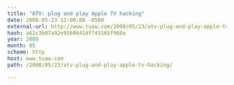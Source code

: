 ```yaml
---
title: "ATV: plug and play Apple TV hacking"
date: 2008-05-23 12:00:00 -0500
external-url: http://www.tuaw.com/2008/05/23/atv-plug-and-play-apple-tv-hacking/
hash: a61c3b07a92e9169641df743165f960a
year: 2008
month: 05
scheme: http
host: www.tuaw.com
path: /2008/05/23/atv-plug-and-play-apple-tv-hacking/

---
```



